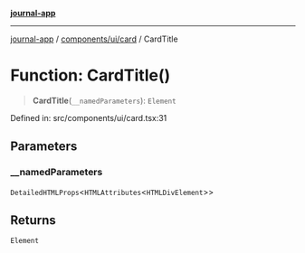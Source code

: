 [**journal-app**](../../../../README.md)

***

[journal-app](../../../../modules.md) / [components/ui/card](../README.md) / CardTitle

# Function: CardTitle()

> **CardTitle**(`__namedParameters`): `Element`

Defined in: src/components/ui/card.tsx:31

## Parameters

### \_\_namedParameters

`DetailedHTMLProps`\<`HTMLAttributes`\<`HTMLDivElement`\>\>

## Returns

`Element`
